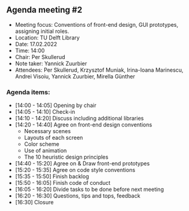 ## Agenda meeting #2

- Meeting focus: Conventions of front-end design, GUI prototypes, assigning initial roles.
- Location: TU Delft Library
- Date: 17.02.2022
- Time: 14:00
- Chair: Per Skullerud
- Note taker: Yannick Zuurbier
- Attendees: Per Skullerud, Krzysztof Muniak, Irina-Ioana Marinescu, Andrei Visoiu, Yannick Zuurbier, Mirella Günther

### Agenda items:

- [14:00 - 14:05] Opening by chair
- [14:05 - 14:10] Check-in
- [14:10 - 14:20] Discuss including additional libraries
- [14:20 - 14:40] Agree on front-end design conventions
    - Necessary scenes
    - Layouts of each screen
    - Color scheme
    - Use of animation
    - The 10 heuristic design principles
- [14:40 - 15:20] Agree on & Draw front-end prototypes
- [15:20 - 15:35] Agree on code style conventions
- [15:35 - 15:50] Finish backlog
- [15:50 - 16:05] Finish code of conduct
- [16:05 - 16:20] Divide tasks to be done before next meeting
- [16:20 - 16:30] Questions, tips and tops, feedback
- [16:30] Closure
